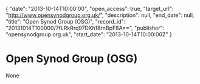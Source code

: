 {
  "date": "2013-10-14T10:00:00", 
  "open_access": true, 
  "target_url": "http://www.opensynodgroup.org.uk/", 
  "description": null, 
  "end_date": null, 
  "title": "Open Synod Group (OSG)", 
  "record_id": "20131014T100000/7fLRkRrq97DXh18rnBpF8A==", 
  "publisher": "opensynodgroup.org.uk", 
  "start_date": "2013-10-14T10:00:00Z"
}

# Open Synod Group (OSG)

None
